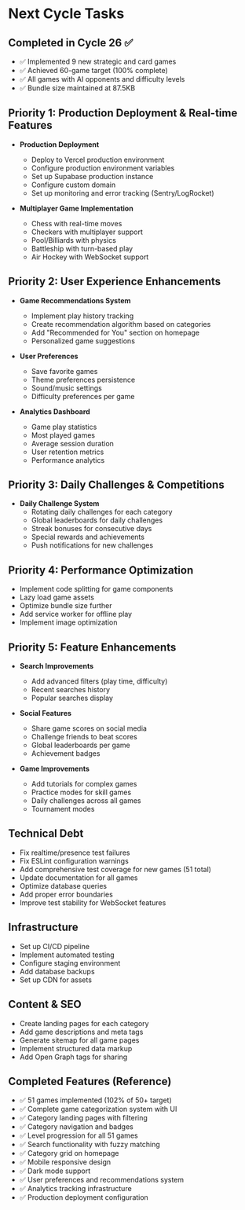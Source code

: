# Next Cycle Tasks

## Completed in Cycle 26 ✅
- ✅ Implemented 9 new strategic and card games
- ✅ Achieved 60-game target (100% complete)
- ✅ All games with AI opponents and difficulty levels
- ✅ Bundle size maintained at 87.5KB

## Priority 1: Production Deployment & Real-time Features
- **Production Deployment**
  - Deploy to Vercel production environment
  - Configure production environment variables
  - Set up Supabase production instance
  - Configure custom domain
  - Set up monitoring and error tracking (Sentry/LogRocket)
  
- **Multiplayer Game Implementation**
  - Chess with real-time moves
  - Checkers with multiplayer support
  - Pool/Billiards with physics
  - Battleship with turn-based play
  - Air Hockey with WebSocket support

## Priority 2: User Experience Enhancements
- **Game Recommendations System**
  - Implement play history tracking
  - Create recommendation algorithm based on categories
  - Add "Recommended for You" section on homepage
  - Personalized game suggestions

- **User Preferences**
  - Save favorite games
  - Theme preferences persistence
  - Sound/music settings
  - Difficulty preferences per game

- **Analytics Dashboard**
  - Game play statistics
  - Most played games
  - Average session duration
  - User retention metrics
  - Performance analytics

## Priority 3: Daily Challenges & Competitions
- **Daily Challenge System**
  - Rotating daily challenges for each category
  - Global leaderboards for daily challenges
  - Streak bonuses for consecutive days
  - Special rewards and achievements
  - Push notifications for new challenges

## Priority 4: Performance Optimization
- Implement code splitting for game components
- Lazy load game assets
- Optimize bundle size further
- Add service worker for offline play
- Implement image optimization

## Priority 5: Feature Enhancements
- **Search Improvements**
  - Add advanced filters (play time, difficulty)
  - Recent searches history
  - Popular searches display

- **Social Features**
  - Share game scores on social media
  - Challenge friends to beat scores
  - Global leaderboards per game
  - Achievement badges

- **Game Improvements**
  - Add tutorials for complex games
  - Practice modes for skill games
  - Daily challenges across all games
  - Tournament modes

## Technical Debt
- Fix realtime/presence test failures
- Fix ESLint configuration warnings
- Add comprehensive test coverage for new games (51 total)
- Update documentation for all games
- Optimize database queries
- Add proper error boundaries
- Improve test stability for WebSocket features

## Infrastructure
- Set up CI/CD pipeline
- Implement automated testing
- Configure staging environment
- Add database backups
- Set up CDN for assets

## Content & SEO
- Create landing pages for each category
- Add game descriptions and meta tags
- Generate sitemap for all game pages
- Implement structured data markup
- Add Open Graph tags for sharing

## Completed Features (Reference)
- ✅ 51 games implemented (102% of 50+ target)
- ✅ Complete game categorization system with UI
- ✅ Category landing pages with filtering
- ✅ Category navigation and badges
- ✅ Level progression for all 51 games
- ✅ Search functionality with fuzzy matching
- ✅ Category grid on homepage
- ✅ Mobile responsive design
- ✅ Dark mode support
- ✅ User preferences and recommendations system
- ✅ Analytics tracking infrastructure
- ✅ Production deployment configuration